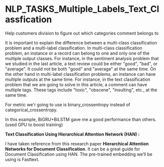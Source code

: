 # NLP_TASKS_Multiple_Labels_Text_Classfication
Help customers division to figure out which categories  comment belongs to

It is important to explain the difference between a multi-class classification problem and a multi-label classification. In multi-class classification problem, an instance or a record can belong to one and only one of the multiple output classes. For instance, in the sentiment analysis problem that we studied in the last article, a text review could be either "good", "bad", or "average". It could not be both "good" and "average" at the same time. On the other hand in multi-label classification problems, an instance can have multiple outputs at the same time. For instance, in the text classification problem that we are going to solve in this article, a comment can have multiple tags. These tags include "toxic", "obscene", "insulting", etc., at the same time.

For metric we'r going to use is binary_crossentropy instead of categorical_crossentropy.

In this example, BiGRU+BiLSTM gave me a good performance than others. (used GPU to boost training)

<B>Text Classification Using Hierarchical Attention Network (HAN) :</B>

I have taken reference from this research paper <B>Hierarchical Attention Networks for Document Classification</B>. It can be a great guide for Document Classification using HAN.  The pre-trained embedding we’ll be using is Fasttext.
